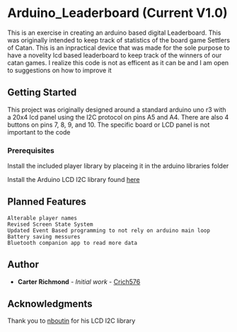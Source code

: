 # Arduino_Leaderboard (Current V1.0)

This is an exercise in creating an arduino based digital Leaderboard. This was originally intended to keep track of statistics of the 
board game Settlers of Catan. This is an inpractical device that was made for the sole purpose to have a novelity lcd based leaderboard to
keep track of the winners of our catan games. I realize this code is not as efficent as it can be and I am open to suggestions on how to improve it

## Getting Started

This project was originally designed around a standard arduino uno r3 with a 20x4 lcd panel using the I2C protocol on pins A5 and A4. 
There are also 4 buttons on pins 7, 8, 9, and 10. The specific board or LCD panel is not important to the code

### Prerequisites
Install the included player library by placeing it in the arduino libraries folder

Install the Arduino LCD I2C library found [here](https://github.com/boutboutnico/LCD_I2C_lib)


## Planned Features
```
Alterable player names
Revised Screen State System
Updated Event Based programming to not rely on arduino main loop
Battery saving messures
Bluetooth companion app to read more data
```

## Author
* **Carter Richmond** - *Initial work* - [Crich576](https://github.com/Crich576)

## Acknowledgments
Thank you to [nboutin](https://github.com/boutboutnico) for his LCD I2C library
